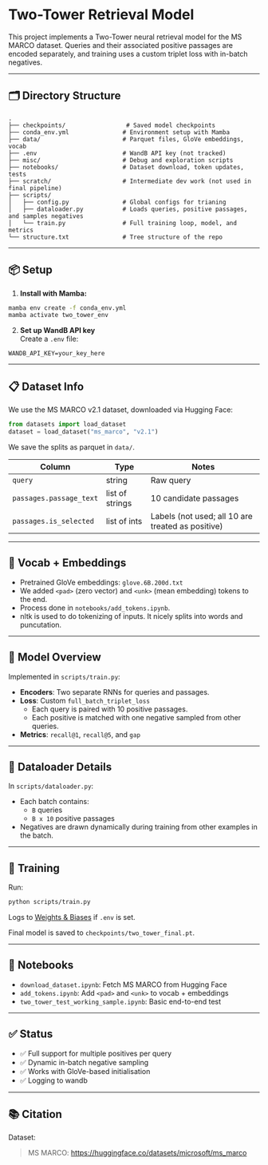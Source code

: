 # Two-Tower Retrieval Model

This project implements a Two-Tower neural retrieval model for the MS MARCO dataset. Queries and their associated positive passages are encoded separately, and training uses a custom triplet loss with in-batch negatives.

---

## 🗂 Directory Structure

```
.
├── checkpoints/                 # Saved model checkpoints
├── conda_env.yml               # Environment setup with Mamba
├── data/                       # Parquet files, GloVe embeddings, vocab
├── .env                        # WandB API key (not tracked)
├── misc/                       # Debug and exploration scripts
├── notebooks/                  # Dataset download, token updates, tests
├── scratch/                    # Intermediate dev work (not used in final pipeline)
├── scripts/
│   ├── config.py               # Global configs for trianing 
│   ├── dataloader.py           # Loads queries, positive passages, and samples negatives
│   └── train.py                # Full training loop, model, and metrics
└── structure.txt               # Tree structure of the repo
```

---

## 📦 Setup

1. **Install with Mamba:**
```bash
mamba env create -f conda_env.yml
mamba activate two_tower_env
```

2. **Set up WandB API key**  
   Create a `.env` file:
```
WANDB_API_KEY=your_key_here
```

---

## 📋 Dataset Info

We use the MS MARCO v2.1 dataset, downloaded via Hugging Face:

```python
from datasets import load_dataset
dataset = load_dataset("ms_marco", "v2.1")
```

We save the splits as parquet in `data/`.

| Column                  | Type               | Notes                                                |
| -----------------------|-------------------|------------------------------------------------------|
| `query`                | string            | Raw query                                            |
| `passages.passage_text`| list of strings   | 10 candidate passages                                |
| `passages.is_selected` | list of ints      | Labels (not used; all 10 are treated as positive)   |

---

## 🔡 Vocab + Embeddings

- Pretrained GloVe embeddings: `glove.6B.200d.txt`
- We added `<pad>` (zero vector) and `<unk>` (mean embedding) tokens to the end.
- Process done in `notebooks/add_tokens.ipynb`.
- nltk is used to do tokenizing of inputs. It nicely splits into words and puncutation.

---

## 🧠 Model Overview

Implemented in `scripts/train.py`:

- **Encoders**: Two separate RNNs for queries and passages.
- **Loss**: Custom `full_batch_triplet_loss`
  - Each query is paired with 10 positive passages.
  - Each positive is matched with one negative sampled from other queries.
- **Metrics**: `recall@1`, `recall@5`, and `gap`

---

## 🧪 Dataloader Details

In `scripts/dataloader.py`:

- Each batch contains:
  - `B` queries
  - `B x 10` positive passages
- Negatives are drawn dynamically during training from other examples in the batch.

---

## 🚀 Training

Run:

```bash
python scripts/train.py
```

Logs to [Weights & Biases](https://wandb.ai/) if `.env` is set.

Final model is saved to `checkpoints/two_tower_final.pt`.

---

## 📝 Notebooks

- `download_dataset.ipynb`: Fetch MS MARCO from Hugging Face
- `add_tokens.ipynb`: Add `<pad>` and `<unk>` to vocab + embeddings
- `two_tower_test_working_sample.ipynb`: Basic end-to-end test

---

## ✅ Status

- ✅ Full support for multiple positives per query
- ✅ Dynamic in-batch negative sampling
- ✅ Works with GloVe-based initialisation
- ✅ Logging to wandb

---

## 📚 Citation

Dataset:  
> MS MARCO: https://huggingface.co/datasets/microsoft/ms_marco